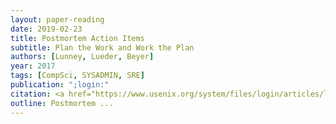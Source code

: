```yaml
---
layout: paper-reading
date: 2019-02-23
title: Postmortem Action Items
subtitle: Plan the Work and Work the Plan
authors: [Lunney, Lueder, Beyer]
year: 2017
tags: [CompSci, SYSADMIN, SRE]
publication: ";login:"
citation: <a href="https://www.usenix.org/system/files/login/articles/login_spring17_09_lunney.pdf">Postmortem Action Items</a> in <em>;login:(42:1)</em> at USENIX.
outline: Postmortem ... 
---
```

